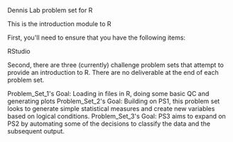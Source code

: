 Dennis Lab problem set for R

This is the introduction module to R

First, you'll need to ensure that you have the following items:

RStudio

Second, there are three (currently) challenge problem sets that attempt to provide an introduction to R. There are no deliverable at the end of each problem set.

Problem_Set_1's Goal: Loading in files in R, doing some basic QC and generating plots
Problem_Set_2's Goal: Building on PS1, this problem set looks to generate simple statistical measures and create new variables based on logical conditions.
Problem_Set_3's Goal: PS3 aims to expand on PS2 by automating some of the decisions to classify the data and the subsequent output.
